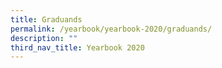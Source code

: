 ```yaml
---
title: Graduands
permalink: /yearbook/yearbook-2020/graduands/
description: ""
third_nav_title: Yearbook 2020
---
```

